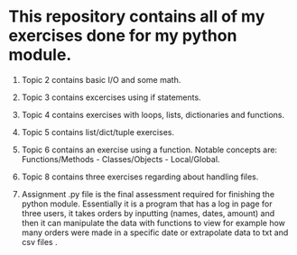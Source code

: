 <h1>This repository contains all of my exercises done for my python module.</h1>

1) Topic 2 contains basic I/O and some math.

2) Topic 3 contains excercises using if statements.

3) Topic 4 contains exercises with loops, lists, dictionaries and functions.

4) Topic 5 contains list/dict/tuple exercises.

5) Topic 6 contains an exercise using a function. Notable concepts are: Functions/Methods - Classes/Objects - Local/Global.

6) Topic 8 contains three exercises regarding about handling files. 

7) Assignment .py file is the final assessment required for finishing the python module. Essentially it is a program that has a log in page for three users, it takes orders by inputting (names, dates, amount) and then it can manipulate the data with functions to view for example how many orders were made in a specific date or extrapolate data to txt and csv files . 
